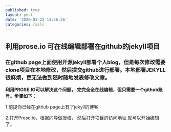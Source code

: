 ```yaml
---
published: true
layout: post
date: '2020-03-22 13:26:26'
categories: rails
---
```

## 利用prose.io 可在线编辑部署在github的jekyll项目

### 在github page上面使用开源jekyll部署个人blog，但是每次修改需要clone项目在本地修改，然后提交github进行部署。本地部署JEKYLL很麻烦，更无法做到随时随地发表修改文章。

**利用PROSE.IO可以解决这个问题， 完完全全在线编辑，但只需要一个github账号。步骤如下：**

1.前提你已经在github page上有了jekyll的博客

2.打开Prose.io，根据向导做授权， 然后打开项目的访问地址 就可以开始编辑了。
